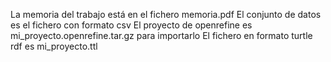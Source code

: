 La memoria del trabajo está en el fichero memoria.pdf
El conjunto de datos es el fichero con formato csv
El proyecto de openrefine es mi_proyecto.openrefine.tar.gz para importarlo
El fichero en formato turtle rdf es mi_proyecto.ttl

